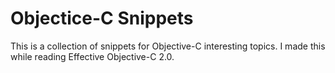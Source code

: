 # Objectice-C Snippets

This is a collection of snippets for Objective-C interesting topics. I made this while reading Effective Objective-C 2.0.
